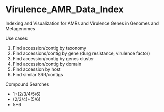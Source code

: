 # Virulence_AMR_Data_Index
Indexing and Visualization for AMRs and Virulence Genes in Genomes and Metagenomes

Use cases:
1. Find accession/contig by taxonomy
2. Find accessions/contig by gene (durg resistance, virulence factor)
3. Find accession/contig by genes cluster
4. FInd accession/contig by domain
5. Find accession by host
6. Find similar SRR/contigs

Compound Searches
* 1+(2/3/4/5/6)
* (2/3/4)+(5/6)
* 5+6
